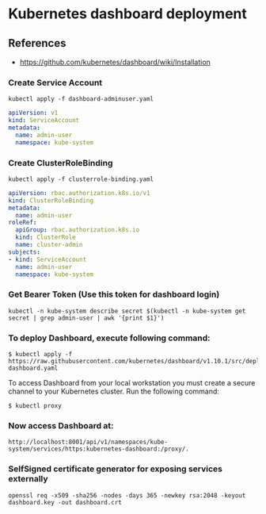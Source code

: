 # Kubernetes dashboard deployment

## References
 - https://github.com/kubernetes/dashboard/wiki/Installation


### Create Service Account
```shell
kubectl apply -f dashboard-adminuser.yaml
```

```yaml
apiVersion: v1
kind: ServiceAccount
metadata:
  name: admin-user
  namespace: kube-system
```

### Create ClusterRoleBinding
```shell
kubectl apply -f clusterrole-binding.yaml
```

```yaml
apiVersion: rbac.authorization.k8s.io/v1
kind: ClusterRoleBinding
metadata:
  name: admin-user
roleRef:
  apiGroup: rbac.authorization.k8s.io
  kind: ClusterRole
  name: cluster-admin
subjects:
- kind: ServiceAccount
  name: admin-user
  namespace: kube-system
```

### Get Bearer Token (Use this token for dashboard login)
```shell
kubectl -n kube-system describe secret $(kubectl -n kube-system get secret | grep admin-user | awk '{print $1}')
```

### To deploy Dashboard, execute following command:
```shell
$ kubectl apply -f https://raw.githubusercontent.com/kubernetes/dashboard/v1.10.1/src/deploy/recommended/kubernetes-dashboard.yaml
```

To access Dashboard from your local workstation you must create a secure channel to your Kubernetes cluster. Run the following command:
```shell
$ kubectl proxy
```

### Now access Dashboard at:
```shell
http://localhost:8001/api/v1/namespaces/kube-system/services/https:kubernetes-dashboard:/proxy/.
```

### SelfSigned certificate generator for exposing services externally
```shell
openssl req -x509 -sha256 -nodes -days 365 -newkey rsa:2048 -keyout dashboard.key -out dashboard.crt
```